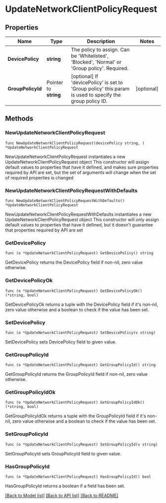 # UpdateNetworkClientPolicyRequest

## Properties

Name | Type | Description | Notes
------------ | ------------- | ------------- | -------------
**DevicePolicy** | **string** | The policy to assign. Can be &#39;Whitelisted&#39;, &#39;Blocked&#39;, &#39;Normal&#39; or &#39;Group policy&#39;. Required. | 
**GroupPolicyId** | Pointer to **string** | [optional] If &#39;devicePolicy&#39; is set to &#39;Group policy&#39; this param is used to specify the group policy ID. | [optional] 

## Methods

### NewUpdateNetworkClientPolicyRequest

`func NewUpdateNetworkClientPolicyRequest(devicePolicy string, ) *UpdateNetworkClientPolicyRequest`

NewUpdateNetworkClientPolicyRequest instantiates a new UpdateNetworkClientPolicyRequest object
This constructor will assign default values to properties that have it defined,
and makes sure properties required by API are set, but the set of arguments
will change when the set of required properties is changed

### NewUpdateNetworkClientPolicyRequestWithDefaults

`func NewUpdateNetworkClientPolicyRequestWithDefaults() *UpdateNetworkClientPolicyRequest`

NewUpdateNetworkClientPolicyRequestWithDefaults instantiates a new UpdateNetworkClientPolicyRequest object
This constructor will only assign default values to properties that have it defined,
but it doesn't guarantee that properties required by API are set

### GetDevicePolicy

`func (o *UpdateNetworkClientPolicyRequest) GetDevicePolicy() string`

GetDevicePolicy returns the DevicePolicy field if non-nil, zero value otherwise.

### GetDevicePolicyOk

`func (o *UpdateNetworkClientPolicyRequest) GetDevicePolicyOk() (*string, bool)`

GetDevicePolicyOk returns a tuple with the DevicePolicy field if it's non-nil, zero value otherwise
and a boolean to check if the value has been set.

### SetDevicePolicy

`func (o *UpdateNetworkClientPolicyRequest) SetDevicePolicy(v string)`

SetDevicePolicy sets DevicePolicy field to given value.


### GetGroupPolicyId

`func (o *UpdateNetworkClientPolicyRequest) GetGroupPolicyId() string`

GetGroupPolicyId returns the GroupPolicyId field if non-nil, zero value otherwise.

### GetGroupPolicyIdOk

`func (o *UpdateNetworkClientPolicyRequest) GetGroupPolicyIdOk() (*string, bool)`

GetGroupPolicyIdOk returns a tuple with the GroupPolicyId field if it's non-nil, zero value otherwise
and a boolean to check if the value has been set.

### SetGroupPolicyId

`func (o *UpdateNetworkClientPolicyRequest) SetGroupPolicyId(v string)`

SetGroupPolicyId sets GroupPolicyId field to given value.

### HasGroupPolicyId

`func (o *UpdateNetworkClientPolicyRequest) HasGroupPolicyId() bool`

HasGroupPolicyId returns a boolean if a field has been set.


[[Back to Model list]](../README.md#documentation-for-models) [[Back to API list]](../README.md#documentation-for-api-endpoints) [[Back to README]](../README.md)


